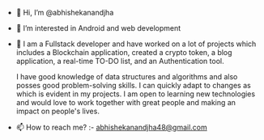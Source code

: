 - 👋 Hi, I’m @abhishekanandjha
- 👀 I’m interested in Android and web development 
- 🌱 I am a Fullstack developer and have worked on a lot of projects which includes a Blockchain application, created a crypto token, a blog application, a real-time TO-DO       list, and an Authentication tool.

    I have good knowledge of data structures and algorithms and also posses good problem-solving skills. I can quickly adapt to changes as which is evident in my               projects. I am open to learning new technologies and would love to work together with great people and making an impact on people's lives.
- 📫 How to reach me? :- abhishekanandjha48@gmail.com

<!---
abhishekanandjha/abhishekanandjha is a ✨ special ✨ repository because its `README.md` (this file) appears on your GitHub profile.
You can click the Preview link to take a look at your changes.
--->
